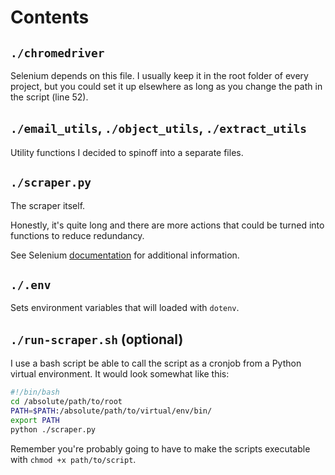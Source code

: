 # Contents
## `./chromedriver`
Selenium depends on this file. I usually keep it in the root folder of every project, but you could set it up elsewhere as long as you change the path in the script (line 52).

## `./email_utils`, `./object_utils`, `./extract_utils`
Utility functions I decided to spinoff into a separate files.

## `./scraper.py`
The scraper itself.

Honestly, it's quite long and there are more actions that could be turned into functions to reduce redundancy.

See Selenium [documentation](https://selenium-python.readthedocs.io) for additional information.  

## `./.env`  
Sets environment variables that will loaded with `dotenv`.

## `./run-scraper.sh` (optional)
I use a bash script be able to call the script as a cronjob from a Python virtual environment. It would look somewhat like this:
```bash
#!/bin/bash
cd /absolute/path/to/root
PATH=$PATH:/absolute/path/to/virtual/env/bin/
export PATH
python ./scraper.py
```
Remember you're probably going to have to make the scripts executable with `chmod +x path/to/script`.
